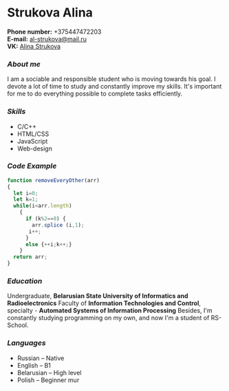 # **Strukova Alina** 
**Phone number:** +375447472203  
**E-mail:** al-strukova@mail.ru  
**VK:** [Alina Strukova](https://vk.com/al_strukova)  

### _About me_
I am a sociable and responsible student who is moving towards his goal. I devote a lot of time to study and constantly improve my skills.
It's important for me to do everything possible to complete tasks efficiently.

### _Skills_
- C/C++
- HTML/CSS
- JavaScript
- Web-design

### _Code Example_
```javascript
function removeEveryOther(arr)
{
  let i=0;
  let k=1;
  while(i<arr.length)
    {
      if (k%2==0) {
        arr.splice (i,1);
       i++;
      }
      else {++i;k++;}
    }
  return arr;
}
```
### _Education_
Undergraduate, **Belarusian State University of Informatics and Radioelectronics**
Faculty of **Information Technologies and Control**, specialty - **Automated Systems of Information Processing**
Besides, I'm constantly studying programming on my own, and now I'm a student of RS-School.
### _Languages_
- Russian – Native
- English – B1
- Belarusian – High level
- Polish – Beginner
mur
